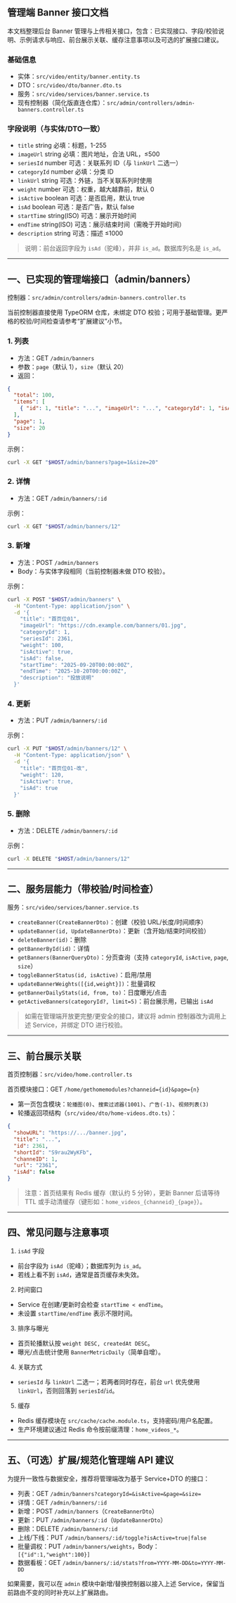## 管理端 Banner 接口文档

本文档整理后台 Banner 管理与上传相关接口，包含：已实现接口、字段/校验说明、示例请求与响应、前台展示关联、缓存注意事项以及可选的扩展接口建议。

### 基础信息
- 实体：`src/video/entity/banner.entity.ts`
- DTO：`src/video/dto/banner.dto.ts`
- 服务：`src/video/services/banner.service.ts`
- 现有控制器（简化版直连仓库）：`src/admin/controllers/admin-banners.controller.ts`

### 字段说明（与实体/DTO一致）
- `title` string 必填：标题，1-255
- `imageUrl` string 必填：图片地址，合法 URL，≤500
- `seriesId` number 可选：关联系列 ID（与 `linkUrl` 二选一）
- `categoryId` number 必填：分类 ID
- `linkUrl` string 可选：外链，当不关联系列时使用
- `weight` number 可选：权重，越大越靠前，默认 0
- `isActive` boolean 可选：是否启用，默认 true
- `isAd` boolean 可选：是否广告，默认 false
- `startTime` string(ISO) 可选：展示开始时间
- `endTime` string(ISO) 可选：展示结束时间（需晚于开始时间）
- `description` string 可选：描述 ≤1000

> 说明：前台返回字段为 `isAd`（驼峰），并非 `is_ad`。数据库列名是 `is_ad`。

---

## 一、已实现的管理端接口（admin/banners）

控制器：`src/admin/controllers/admin-banners.controller.ts`

当前控制器直接使用 TypeORM 仓库，未绑定 DTO 校验；可用于基础管理。更严格的校验/时间检查请参考“扩展建议”小节。

### 1. 列表
- 方法：GET `/admin/banners`
- 参数：`page`（默认 1），`size`（默认 20）
- 返回：
```json
{
  "total": 100,
  "items": [
    { "id": 1, "title": "...", "imageUrl": "...", "categoryId": 1, "isActive": true, "isAd": false, "weight": 100, "startTime": null, "endTime": null, "createdAt": "...", "updatedAt": "..." }
  ],
  "page": 1,
  "size": 20
}
```

示例：
```bash
curl -X GET "$HOST/admin/banners?page=1&size=20"
```

### 2. 详情
- 方法：GET `/admin/banners/:id`

示例：
```bash
curl -X GET "$HOST/admin/banners/12"
```

### 3. 新增
- 方法：POST `/admin/banners`
- Body：与实体字段相同（当前控制器未做 DTO 校验）。

示例：
```bash
curl -X POST "$HOST/admin/banners" \
  -H "Content-Type: application/json" \
  -d '{
    "title": "首页位01",
    "imageUrl": "https://cdn.example.com/banners/01.jpg",
    "categoryId": 1,
    "seriesId": 2361,
    "weight": 100,
    "isActive": true,
    "isAd": false,
    "startTime": "2025-09-20T00:00:00Z",
    "endTime": "2025-10-20T00:00:00Z",
    "description": "投放说明"
  }'
```

### 4. 更新
- 方法：PUT `/admin/banners/:id`

示例：
```bash
curl -X PUT "$HOST/admin/banners/12" \
  -H "Content-Type: application/json" \
  -d '{
    "title": "首页位01-改",
    "weight": 120,
    "isActive": true,
    "isAd": true
  }'
```

### 5. 删除
- 方法：DELETE `/admin/banners/:id`

示例：
```bash
curl -X DELETE "$HOST/admin/banners/12"
```

---

## 二、服务层能力（带校验/时间检查）

服务：`src/video/services/banner.service.ts`

- `createBanner(CreateBannerDto)`：创建（校验 URL/长度/时间顺序）
- `updateBanner(id, UpdateBannerDto)`：更新（含开始/结束时间校验）
- `deleteBanner(id)`：删除
- `getBannerById(id)`：详情
- `getBanners(BannerQueryDto)`：分页查询（支持 `categoryId`, `isActive`, `page`, `size`）
- `toggleBannerStatus(id, isActive)`：启用/禁用
- `updateBannerWeights([{id,weight}])`：批量调权
- `getBannerDailyStats(id, from, to)`：日度曝光/点击
- `getActiveBanners(categoryId?, limit=5)`：前台展示用，已输出 `isAd`

> 如需在管理端开放更完整/更安全的接口，建议将 admin 控制器改为调用上述 Service，并绑定 DTO 进行校验。

---

## 三、前台展示关联

首页控制器：`src/video/home.controller.ts`

首页模块接口：GET `/home/gethomemodules?channeid={id}&page={n}`
- 第一页包含模块：`轮播图(0)`、`搜索过滤器(1001)`、`广告(-1)`、`视频列表(3)`
- 轮播返回项结构（`src/video/dto/home-videos.dto.ts`）：
```json
{
  "showURL": "https://.../banner.jpg",
  "title": "...",
  "id": 2361,
  "shortId": "S9rau2WyKFb",
  "channeID": 1,
  "url": "2361",
  "isAd": false
}
```

> 注意：首页结果有 Redis 缓存（默认约 5 分钟），更新 Banner 后请等待 TTL 或手动清缓存（键形如：`home_videos_{channeid}_{page}`）。

---

## 四、常见问题与注意事项

1) `isAd` 字段
- 前台字段为 `isAd`（驼峰）；数据库列为 `is_ad`。
- 若线上看不到 `isAd`，通常是首页缓存未失效。

2) 时间窗口
- Service 在创建/更新时会检查 `startTime < endTime`。
- 未设置 `startTime/endTime` 表示不限时间。

3) 排序与曝光
- 首页轮播默认按 `weight DESC, createdAt DESC`。
- 曝光/点击统计使用 `BannerMetricDaily`（简单自增）。

4) 关联方式
- `seriesId` 与 `linkUrl` 二选一；若两者同时存在，前台 `url` 优先使用 `linkUrl`，否则回落到 `seriesId`/`id`。

5) 缓存
- Redis 缓存模块在 `src/cache/cache.module.ts`，支持密码/用户名配置。
- 生产环境建议通过 Redis 命令按前缀清理：`home_videos_*`。

---

## 五、（可选）扩展/规范化管理端 API 建议

为提升一致性与数据安全，推荐将管理端改为基于 Service+DTO 的接口：

- 列表：GET `/admin/banners?categoryId=&isActive=&page=&size=`
- 详情：GET `/admin/banners/:id`
- 新增：POST `/admin/banners`（`CreateBannerDto`）
- 更新：PUT `/admin/banners/:id`（`UpdateBannerDto`）
- 删除：DELETE `/admin/banners/:id`
- 上线/下线：PUT `/admin/banners/:id/toggle?isActive=true|false`
- 批量调权：PUT `/admin/banners/weights`，Body：`[{"id":1,"weight":100}]`
- 数据看板：GET `/admin/banners/:id/stats?from=YYYY-MM-DD&to=YYYY-MM-DD`

如果需要，我可以在 `admin` 模块中新增/替换控制器以接入上述 Service，保留当前路由不变的同时补充以上扩展路由。


